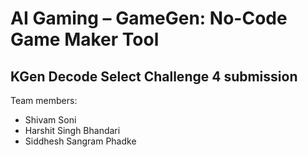 # AI Gaming – GameGen: No-Code Game Maker Tool
## KGen Decode Select Challenge 4 submission

Team members:
* Shivam Soni
* Harshit Singh Bhandari
* Siddhesh Sangram Phadke